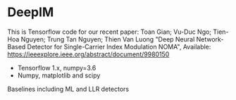 # DeepIM
This is Tensorflow code for our recent paper: 
Toan Gian; Vu-Duc Ngo; Tien-Hoa Nguyen; Trung Tan Nguyen; Thien Van Luong "Deep Neural Network-Based Detector for Single-Carrier Index Modulation NOMA", Available: https://ieeexplore.ieee.org/abstract/document/9980150


- Tensorflow 1.x, numpy=3.6
- Numpy, matplotlib and scipy

Baselines including ML and LLR detectors 

